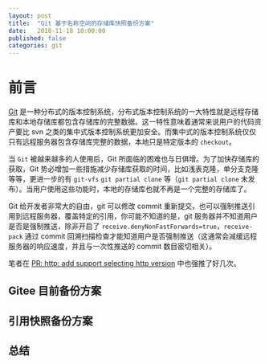 ```yaml
---
layout: post
title:  "Git 基于名称空间的存储库快照备份方案"
date:   2018-11-18 10:00:00
published: false
categories: git
---
```

# 前言

[Git](https://en.wikipedia.org/wiki/Git) 是一种分布式的版本控制系统，分布式版本控制系统的一大特性就是远程存储库和本地存储库都包含存储库的完整数据。这一特性意味着通常来说用户的代码资产要比 svn 之类的集中式版本控制系统更加安全。而集中式的版本控制系统仅仅只有远程服务器包含存储库完整的数据，本地只是特定版本的 `checkout`。

当 `Git` 被越来越多的人使用后，Git 所面临的困难也与日俱增。为了加快存储库的获取，Git 势必增加一些措施减少存储库获取的时间，比如浅表克隆，单分支克隆等等，更进一步的有 `git-vfs` `git partial clone` 等（`git partial clone` 未发布）。当用户使用这些功能时，本地的存储库也就不再是一个完整的存储库了。

Git 给开发者非常大的自由，git 可以修改 commit 重新提交，也可以强制推送引用到远程服务器，覆盖特定的引用，你可能不知道的是，git 服务器并不知道用户是否是强制推送，除非开启了 `receive.denyNonFastForwards=true`，`receive-pack` 通过 commit 回溯扫描检查才能知道用户是否强制推送（这通常会减缓远程服务器的响应速度，并且与一次性推送的 commit 数目密切相关）。

笔者在 [PR: http: add support selecting http version](https://github.com/gitgitgadget/git/pull/69) 中也强推了好几次。


## Gitee 目前备份方案


## 引用快照备份方案


## 总结